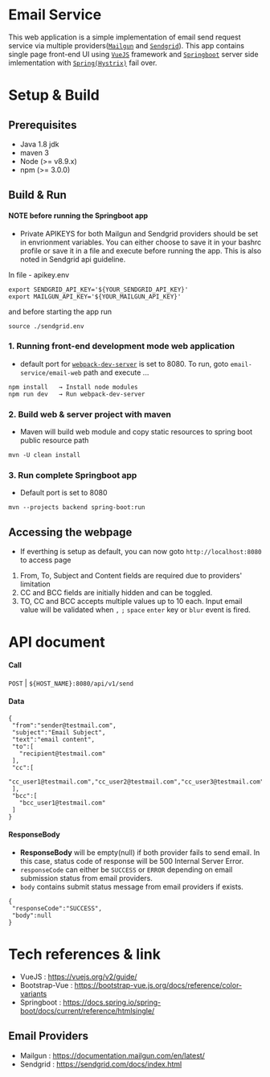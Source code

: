 # Email Service
This web application is a simple implementation of email send request service via multiple providers([`Mailgun`](https://www.mailgun.com) and [`Sendgrid`](https://sendgrid.com/marketing/sendgrid-services/)). This app contains single page front-end UI using [`VueJS`](https://vuejs.org) framework and [`Springboot`](https://projects.spring.io/spring-boot/) server side imlementation with [`Spring(Hystrix)`](https://spring.io/guides/gs/circuit-breaker/) fail over.

# Setup & Build
## Prerequisites
 * Java 1.8 jdk
 * maven 3
 * Node (>= v8.9.x)
 * npm (>= 3.0.0)

## Build & Run
#### NOTE before running the Springboot app
 * Private APIKEYS for both Mailgun and Sendgrid providers should be set in envrionment variables.
 You can either choose to save it in your bashrc profile or save it in a file and execute before running the app.
 This is also noted in Sendgrid api guideline.

 In file - apikey.env
 ```
export SENDGRID_API_KEY='${YOUR_SENDGRID_API_KEY}' 
export MAILGUN_API_KEY='${YOUR_MAILGUN_API_KEY}'
 ```
 and before starting the app run  
 ```
 source ./sendgrid.env
 ```

### 1. Running front-end development mode web application
   * default port for  [`webpack-dev-server`](https://www.npmjs.com/package/webpack-dev-server) is set to 8080. To run, goto `email-service/email-web` path and execute ...
```
npm install   → Install node modules
npm run dev   → Run webpack-dev-server
```
### 2. Build web & server project with maven
   * Maven will build web module and copy static resources to spring boot public resource path
```
mvn -U clean install 
```
### 3. Run complete Springboot app
   * Default port is set to 8080
```
mvn --projects backend spring-boot:run
```
## Accessing the webpage
  * If everthing is setup as default, you can now goto `http://localhost:8080` to access page
 1. From, To, Subject and Content fields are required due to providers' limitation
 2. CC and BCC fields are initially hidden and can be toggled. 
 3. TO, CC and BCC accepts multiple values up to 10 each. Input email value will be validated when `,` `;` `space` `enter` key or `blur` event is fired.

# API document
 #### Call  
`POST` | `${HOST_NAME}:8080/api/v1/send` 
 
 #### Data
 ```
{
  "from":"sender@testmail.com",
  "subject":"Email Subject",
  "text":"email content",
  "to":[
    "recipient@testmail.com"
  ],
  "cc":[
    "cc_user1@testmail.com","cc_user2@testmail.com","cc_user3@testmail.com"
  ],
  "bcc":[
    "bcc_user1@testmail.com"
  ]
}
 ```
 
 #### ResponseBody
 * **ResponseBody** will be empty(null) if both provider fails to send email. In this case, status code of response will be 500 Internal Server Error. 
 * `responseCode` can either be `SUCCESS` or `ERROR` depending on email submission status from email providers.
 * `body` contains submit status message from email providers if exists.
 ```
{
  "responseCode":"SUCCESS",
  "body":null
}
 ```

# Tech references & link
 * VueJS : https://vuejs.org/v2/guide/
 * Bootstrap-Vue : https://bootstrap-vue.js.org/docs/reference/color-variants
 * Springboot : https://docs.spring.io/spring-boot/docs/current/reference/htmlsingle/
## Email Providers
 * Mailgun : https://documentation.mailgun.com/en/latest/
 * Sendgrid : https://sendgrid.com/docs/index.html
